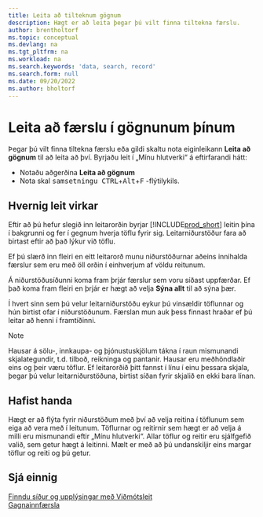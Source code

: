 ```yaml
---
title: Leita að tilteknum gögnum
description: Hægt er að leita þegar þú vilt finna tiltekna færslu.
author: brentholtorf
ms.topic: conceptual
ms.devlang: na
ms.tgt_pltfrm: na
ms.workload: na
ms.search.keywords: 'data, search, record'
ms.search.form: null
ms.date: 09/20/2022
ms.author: bholtorf
---
```


# <a name="search-for-a-record-in-your-data"></a>Leita að færslu í gögnunum þínum

Þegar þú vilt finna tiltekna færslu eða gildi skaltu nota eiginleikann **Leita að gögnum** til að leita að því. Byrjaðu leit í „Mínu hlutverki“ á eftirfarandi hátt:

* Notaðu aðgerðina **Leita að gögnum**
* Nota skal  <kbd>samsetningu CTRL</kbd>+<kbd>Alt</kbd>+<kbd>F</kbd>  -flýtilykils.

## <a name="how-search-works"></a>Hvernig leit virkar

Eftir að þú hefur slegið inn leitarorðin byrjar [!INCLUDE[prod_short](includes/prod_short.md)] leitin þína í bakgrunni og fer í gegnum hverja töflu fyrir sig. Leitarniðurstöður fara að birtast eftir að það lýkur við töflu. 

Ef þú slærð inn fleiri en eitt leitarorð munu niðurstöðurnar aðeins innihalda færslur sem eru með öll orðin í einhverjum af völdu reitunum.

Á niðurstöðusíðunni koma fram þrjár færslur sem voru síðast uppfærðar. Ef það koma fram fleiri en þrjár er hægt að velja **Sýna allt** til að sýna þær.

Í hvert sinn sem þú velur leitarniðurstöðu eykur þú vinsældir töflunnar og hún birtist ofar í niðurstöðunum. Færslan mun auk þess finnast hraðar ef þú leitar að henni í framtíðinni.

> [!NOTE]
> Hausar á sölu-, innkaupa- og þjónustuskjölum tákna í raun mismunandi skjalategundir, t.d. tilboð, reikninga og pantanir. Hausar eru meðhöndlaðir eins og þeir væru töflur. Ef leitarorðið þitt fannst í línu í einu þessara skjala, þegar þú velur leitarniðurstöðuna, birtist síðan fyrir skjalið en ekki bara línan.

## <a name="getting-started"></a>Hafist handa

Hægt er að flýta fyrir niðurstöðum með því að velja reitina í töflunum sem eiga að vera með í leitunum. Töflurnar og reitirnir sem hægt er að velja á milli eru mismunandi eftir „Mínu hlutverki“. Allar töflur og reitir eru sjálfgefið valið, sem getur hægt á leitinni. Mælt er með að þú undanskiljir eins margar töflur og reiti og þú getur.

## <a name="see-also"></a>Sjá einnig

[Finndu síður og upplýsingar með Viðmótsleit](ui-search.md)  
[Gagnainnfærsla](ui-enter-data.md)  
